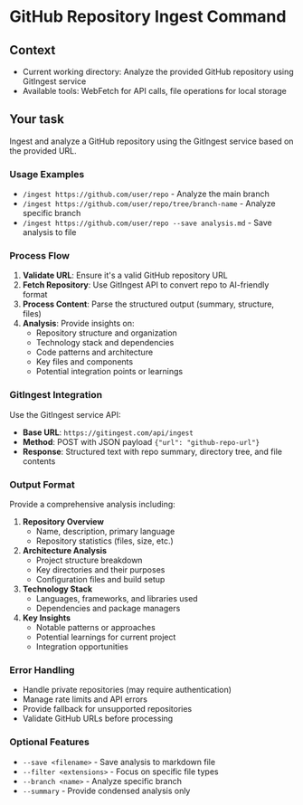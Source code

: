 # GitHub Repository Ingest Command

## Context

- Current working directory: Analyze the provided GitHub repository using GitIngest service
- Available tools: WebFetch for API calls, file operations for local storage

## Your task

Ingest and analyze a GitHub repository using the GitIngest service based on the provided URL.

### Usage Examples

- `/ingest https://github.com/user/repo` - Analyze the main branch
- `/ingest https://github.com/user/repo/tree/branch-name` - Analyze specific branch
- `/ingest https://github.com/user/repo --save analysis.md` - Save analysis to file

### Process Flow

1. **Validate URL**: Ensure it's a valid GitHub repository URL
2. **Fetch Repository**: Use GitIngest API to convert repo to AI-friendly format
3. **Process Content**: Parse the structured output (summary, structure, files)
4. **Analysis**: Provide insights on:
   - Repository structure and organization
   - Technology stack and dependencies
   - Code patterns and architecture
   - Key files and components
   - Potential integration points or learnings

### GitIngest Integration

Use the GitIngest service API:

- **Base URL**: `https://gitingest.com/api/ingest`
- **Method**: POST with JSON payload `{"url": "github-repo-url"}`
- **Response**: Structured text with repo summary, directory tree, and file contents

### Output Format

Provide a comprehensive analysis including:

1. **Repository Overview**
   - Name, description, primary language
   - Repository statistics (files, size, etc.)
2. **Architecture Analysis**
   - Project structure breakdown
   - Key directories and their purposes
   - Configuration files and build setup
3. **Technology Stack**
   - Languages, frameworks, and libraries used
   - Dependencies and package managers
4. **Key Insights**
   - Notable patterns or approaches
   - Potential learnings for current project
   - Integration opportunities

### Error Handling

- Handle private repositories (may require authentication)
- Manage rate limits and API errors
- Provide fallback for unsupported repositories
- Validate GitHub URLs before processing

### Optional Features

- `--save <filename>` - Save analysis to markdown file
- `--filter <extensions>` - Focus on specific file types
- `--branch <name>` - Analyze specific branch
- `--summary` - Provide condensed analysis only
